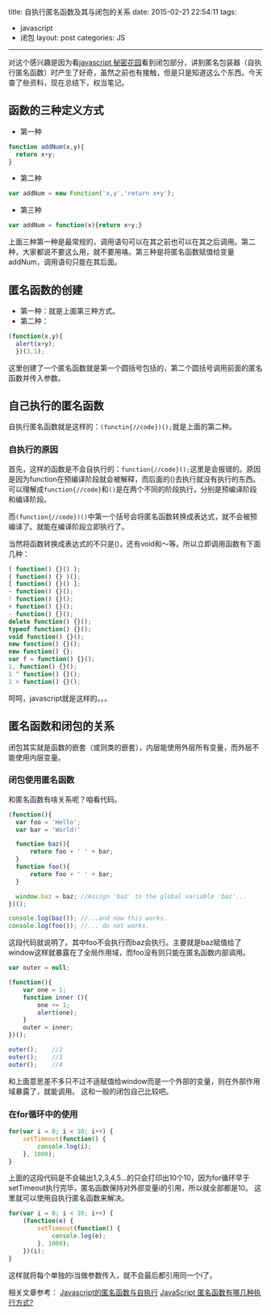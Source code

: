 title: 自执行匿名函数及其与闭包的关系
date: 2015-02-21 22:54:11
tags:
- javascript
- 闭包
layout: post
categories: JS
---

对这个感兴趣是因为看[javascript 秘密花园](http://bonsaiden.github.io/JavaScript-Garden/zh/)看到闭包部分，讲到匿名包装器（自执行匿名函数）时产生了好奇，虽然之前也有接触，但是只是知道这么个东西。今天查了些资料，现在总结下，权当笔记。

## 函数的三种定义方式
* 第一种

```js
function addNum(x,y){
  return x+y;
}
```
<!--more-->
* 第二种

```js
var addNum = new Function('x,y','return x+y');
```
* 第三种

```js
var addNum = function(x){return x+y;}
```

上面三种第一种是最常规的，调用语句可以在其之前也可以在其之后调用。第二种，大家都说不要这么用，就不要用咯。第三种是将匿名函数赋值给变量addNum，调用语句只能在其后面。

## 匿名函数的创建

* 第一种：就是上面第三种方式。
* 第二种：

```js
(function(x,y){
  alert(x+y);
  })(3,1);
  ```

  这里创建了一个匿名函数就是第一个圆括号包括的，第二个圆括号调用前面的匿名函数并传入参数。

## 自己执行的匿名函数

自执行匿名函数就是这样的：`(functin{//code})();`就是上面的第二种。

### 自执行的原因

首先，这样的函数是不会自执行的：`function{//code}();`这里是会报错的。原因是因为function在预编译阶段就会被解释，而后面的()去执行就没有执行的东西。可以理解成`function{//code}`和`()`是在两个不同的阶段执行，分别是预编译阶段和编译阶段。

而`(function{//code})()`中第一个括号会将匿名函数转换成表达式，就不会被预编译了。就能在编译阶段立即执行了。

当然将函数转换成表达式的不只是()，还有void和～等。所以立即调用函数有下面几种：

```js
( function() {}() );
( function() {} )();
[ function() {}() ];
~ function() {}();
! function() {}();
+ function() {}();
- function() {}();
delete function() {}();
typeof function() {}();
void function() {}();
new function() {}();
new function() {};
var f = function() {}();
1, function() {}();
1 ^ function() {}();
1 > function() {}();
  ```

  呵呵，javascript就是这样的。。。

## 匿名函数和闭包的关系
闭包其实就是函数的嵌套（或则类的嵌套），内层能使用外层所有变量，而外层不能使用内层变量。
### 闭包使用匿名函数
和匿名函数有啥关系呢？咱看代码。

```js
(function(){
  var foo = 'Hello';
  var bar = 'World!'

  function baz(){
      return foo + ' ' + bar;
  }
  function foo(){
      return foo + ' ' + bar;
  }

  window.baz = baz; //Assign 'baz' to the global variable 'baz'...
})();

console.log(baz()); //...and now this works.
console.log(foo()); //... do not works.
```

这段代码就说明了。其中foo不会执行而baz会执行。主要就是baz赋值给了window这样就暴露在了全局作用域，而foo没有则只能在匿名函数内部调用。

```js
var outer = null;

(function(){
    var one = 1;
    function inner (){
        one += 1;
        alert(one);
    }
    outer = inner;
})();

outer();    //2
outer();    //3
outer();    //4
```

和上面意思差不多只不过不适赋值给window而是一个外部的变量，则在外部作用域暴露了，就能调用。
这和一般的闭包自己比较吧。

### 在for循环中的使用

```js
for(var i = 0; i < 10; i++) {
    setTimeout(function() {
        console.log(i);  
    }, 1000);
}
```

上面的这段代码是不会输出1,2,3,4,5...的只会打印出10个10，因为for循环早于setTimeout执行完毕，匿名函数保持对外部变量i的引用，所以就全部都是10。
这里就可以使用自执行匿名函数来解决。

```js
for(var i = 0; i < 10; i++) {
    (function(e) {
        setTimeout(function() {
            console.log(e);  
        }, 1000);
    })(i);
}
```
这样就将每个单独的i当做参数传入，就不会最后都引用同一个i了。


相关文章参考：
[Javascript的匿名函数与自执行](http://www.jcodecraeer.com/a/jquery_js_ajaxjishu/2012/0628/290.html)
[JavaScript 匿名函数有哪几种执行方式?](http://www.zhihu.com/question/20249179)

